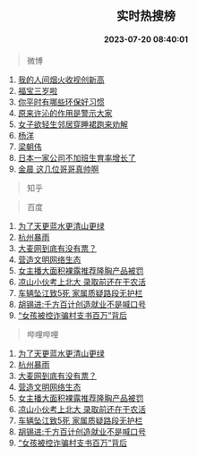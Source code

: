 <div align="center"><h2>实时热搜榜</h2><h4>2023-07-20 08:40:01</h4></div>

> 微博  

1. [我的人间烟火收视创新高](https://s.weibo.com/weibo?q=%23%E6%88%91%E7%9A%84%E4%BA%BA%E9%97%B4%E7%83%9F%E7%81%AB%E6%94%B6%E8%A7%86%E5%88%9B%E6%96%B0%E9%AB%98%23&t=31&band_rank=1&Refer=top)<br />
2. [福宝三岁啦](https://s.weibo.com/weibo?q=%E7%A6%8F%E5%AE%9D%E4%B8%89%E5%B2%81%E5%95%A6&t=31&band_rank=2&Refer=top)<br />
3. [你平时有哪些环保好习惯](https://s.weibo.com/weibo?q=%23%E4%BD%A0%E5%B9%B3%E6%97%B6%E6%9C%89%E5%93%AA%E4%BA%9B%E7%8E%AF%E4%BF%9D%E5%A5%BD%E4%B9%A0%E6%83%AF%23&t=31&band_rank=3&Refer=top)<br />
4. [原来许沁的作用是警示大家](https://s.weibo.com/weibo?q=%23%E5%8E%9F%E6%9D%A5%E8%AE%B8%E6%B2%81%E7%9A%84%E4%BD%9C%E7%94%A8%E6%98%AF%E8%AD%A6%E7%A4%BA%E5%A4%A7%E5%AE%B6%23&t=31&band_rank=4&Refer=top)<br />
5. [女子欲轻生邻居穿睡裙跑来劝解](https://s.weibo.com/weibo?q=%23%E5%A5%B3%E5%AD%90%E6%AC%B2%E8%BD%BB%E7%94%9F%E9%82%BB%E5%B1%85%E7%A9%BF%E7%9D%A1%E8%A3%99%E8%B7%91%E6%9D%A5%E5%8A%9D%E8%A7%A3%23&t=31&band_rank=5&Refer=top)<br />
6. [杨洋](https://s.weibo.com/weibo?q=%E6%9D%A8%E6%B4%8B&t=31&band_rank=6&Refer=top)<br />
7. [梁朝伟](https://s.weibo.com/weibo?q=%E6%A2%81%E6%9C%9D%E4%BC%9F&t=31&band_rank=7&Refer=top)<br />
8. [日本一家公司不加班生育率增长了](https://s.weibo.com/weibo?q=%23%E6%97%A5%E6%9C%AC%E4%B8%80%E5%AE%B6%E5%85%AC%E5%8F%B8%E4%B8%8D%E5%8A%A0%E7%8F%AD%E7%94%9F%E8%82%B2%E7%8E%87%E5%A2%9E%E9%95%BF%E4%BA%86%23&t=31&band_rank=8&Refer=top)<br />
9. [金晨 这几位哥哥真帅啊](https://s.weibo.com/weibo?q=%E9%87%91%E6%99%A8%20%E8%BF%99%E5%87%A0%E4%BD%8D%E5%93%A5%E5%93%A5%E7%9C%9F%E5%B8%85%E5%95%8A&t=31&band_rank=9&Refer=top)<br />

> 知乎  


> 百度  

1. [为了天更蓝水更清山更绿](https://www.baidu.com/s?wd=%E4%B8%BA%E4%BA%86%E5%A4%A9%E6%9B%B4%E8%93%9D%E6%B0%B4%E6%9B%B4%E6%B8%85%E5%B1%B1%E6%9B%B4%E7%BB%BF&sa=fyb_news&rsv_dl=fyb_news)<br />
2. [杭州暴雨](https://www.baidu.com/s?wd=%E6%9D%AD%E5%B7%9E%E6%9A%B4%E9%9B%A8&sa=fyb_news&rsv_dl=fyb_news)<br />
3. [大麦网到底有没有票？](https://www.baidu.com/s?wd=%E5%A4%A7%E9%BA%A6%E7%BD%91%E5%88%B0%E5%BA%95%E6%9C%89%E6%B2%A1%E6%9C%89%E7%A5%A8%EF%BC%9F&sa=fyb_news&rsv_dl=fyb_news)<br />
4. [营造文明网络生态](https://www.baidu.com/s?wd=%E8%90%A5%E9%80%A0%E6%96%87%E6%98%8E%E7%BD%91%E7%BB%9C%E7%94%9F%E6%80%81&sa=fyb_news&rsv_dl=fyb_news)<br />
5. [女主播大面积裸露推荐隆胸产品被罚](https://www.baidu.com/s?wd=%E5%A5%B3%E4%B8%BB%E6%92%AD%E5%A4%A7%E9%9D%A2%E7%A7%AF%E8%A3%B8%E9%9C%B2%E6%8E%A8%E8%8D%90%E9%9A%86%E8%83%B8%E4%BA%A7%E5%93%81%E8%A2%AB%E7%BD%9A&sa=fyb_news&rsv_dl=fyb_news)<br />
6. [凉山小伙考上北大 录取前还在干农活](https://www.baidu.com/s?wd=%E5%87%89%E5%B1%B1%E5%B0%8F%E4%BC%99%E8%80%83%E4%B8%8A%E5%8C%97%E5%A4%A7+%E5%BD%95%E5%8F%96%E5%89%8D%E8%BF%98%E5%9C%A8%E5%B9%B2%E5%86%9C%E6%B4%BB&sa=fyb_news&rsv_dl=fyb_news)<br />
7. [车辆坠江致5死 家属质疑路段无护栏](https://www.baidu.com/s?wd=%E8%BD%A6%E8%BE%86%E5%9D%A0%E6%B1%9F%E8%87%B45%E6%AD%BB+%E5%AE%B6%E5%B1%9E%E8%B4%A8%E7%96%91%E8%B7%AF%E6%AE%B5%E6%97%A0%E6%8A%A4%E6%A0%8F&sa=fyb_news&rsv_dl=fyb_news)<br />
8. [胡锡进:千方百计创造就业不是喊口号](https://www.baidu.com/s?wd=%E8%83%A1%E9%94%A1%E8%BF%9B%3A%E5%8D%83%E6%96%B9%E7%99%BE%E8%AE%A1%E5%88%9B%E9%80%A0%E5%B0%B1%E4%B8%9A%E4%B8%8D%E6%98%AF%E5%96%8A%E5%8F%A3%E5%8F%B7&sa=fyb_news&rsv_dl=fyb_news)<br />
9. [“女孩被控诈骗村支书百万”背后](https://www.baidu.com/s?wd=%E2%80%9C%E5%A5%B3%E5%AD%A9%E8%A2%AB%E6%8E%A7%E8%AF%88%E9%AA%97%E6%9D%91%E6%94%AF%E4%B9%A6%E7%99%BE%E4%B8%87%E2%80%9D%E8%83%8C%E5%90%8E&sa=fyb_news&rsv_dl=fyb_news)<br />

> 哔哩哔哩  

1. [为了天更蓝水更清山更绿](https://www.baidu.com/s?wd=%E4%B8%BA%E4%BA%86%E5%A4%A9%E6%9B%B4%E8%93%9D%E6%B0%B4%E6%9B%B4%E6%B8%85%E5%B1%B1%E6%9B%B4%E7%BB%BF&sa=fyb_news&rsv_dl=fyb_news)<br />
2. [杭州暴雨](https://www.baidu.com/s?wd=%E6%9D%AD%E5%B7%9E%E6%9A%B4%E9%9B%A8&sa=fyb_news&rsv_dl=fyb_news)<br />
3. [大麦网到底有没有票？](https://www.baidu.com/s?wd=%E5%A4%A7%E9%BA%A6%E7%BD%91%E5%88%B0%E5%BA%95%E6%9C%89%E6%B2%A1%E6%9C%89%E7%A5%A8%EF%BC%9F&sa=fyb_news&rsv_dl=fyb_news)<br />
4. [营造文明网络生态](https://www.baidu.com/s?wd=%E8%90%A5%E9%80%A0%E6%96%87%E6%98%8E%E7%BD%91%E7%BB%9C%E7%94%9F%E6%80%81&sa=fyb_news&rsv_dl=fyb_news)<br />
5. [女主播大面积裸露推荐隆胸产品被罚](https://www.baidu.com/s?wd=%E5%A5%B3%E4%B8%BB%E6%92%AD%E5%A4%A7%E9%9D%A2%E7%A7%AF%E8%A3%B8%E9%9C%B2%E6%8E%A8%E8%8D%90%E9%9A%86%E8%83%B8%E4%BA%A7%E5%93%81%E8%A2%AB%E7%BD%9A&sa=fyb_news&rsv_dl=fyb_news)<br />
6. [凉山小伙考上北大 录取前还在干农活](https://www.baidu.com/s?wd=%E5%87%89%E5%B1%B1%E5%B0%8F%E4%BC%99%E8%80%83%E4%B8%8A%E5%8C%97%E5%A4%A7+%E5%BD%95%E5%8F%96%E5%89%8D%E8%BF%98%E5%9C%A8%E5%B9%B2%E5%86%9C%E6%B4%BB&sa=fyb_news&rsv_dl=fyb_news)<br />
7. [车辆坠江致5死 家属质疑路段无护栏](https://www.baidu.com/s?wd=%E8%BD%A6%E8%BE%86%E5%9D%A0%E6%B1%9F%E8%87%B45%E6%AD%BB+%E5%AE%B6%E5%B1%9E%E8%B4%A8%E7%96%91%E8%B7%AF%E6%AE%B5%E6%97%A0%E6%8A%A4%E6%A0%8F&sa=fyb_news&rsv_dl=fyb_news)<br />
8. [胡锡进:千方百计创造就业不是喊口号](https://www.baidu.com/s?wd=%E8%83%A1%E9%94%A1%E8%BF%9B%3A%E5%8D%83%E6%96%B9%E7%99%BE%E8%AE%A1%E5%88%9B%E9%80%A0%E5%B0%B1%E4%B8%9A%E4%B8%8D%E6%98%AF%E5%96%8A%E5%8F%A3%E5%8F%B7&sa=fyb_news&rsv_dl=fyb_news)<br />
9. [“女孩被控诈骗村支书百万”背后](https://www.baidu.com/s?wd=%E2%80%9C%E5%A5%B3%E5%AD%A9%E8%A2%AB%E6%8E%A7%E8%AF%88%E9%AA%97%E6%9D%91%E6%94%AF%E4%B9%A6%E7%99%BE%E4%B8%87%E2%80%9D%E8%83%8C%E5%90%8E&sa=fyb_news&rsv_dl=fyb_news)<br />
